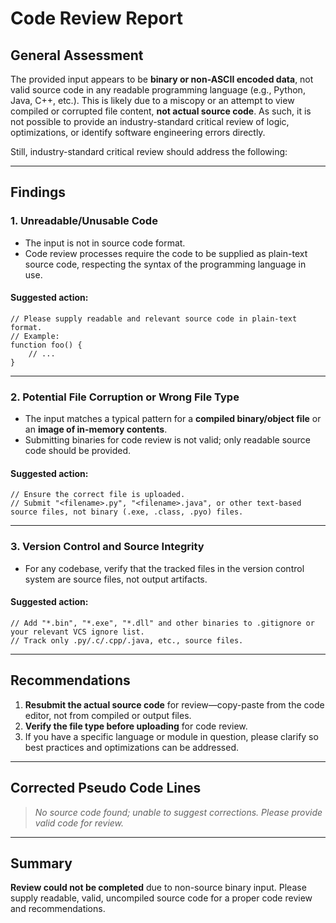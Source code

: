 # Code Review Report

## General Assessment

The provided input appears to be **binary or non-ASCII encoded data**, not valid source code in any readable programming language (e.g., Python, Java, C++, etc.). This is likely due to a miscopy or an attempt to view compiled or corrupted file content, **not actual source code**. As such, it is not possible to provide an industry-standard critical review of logic, optimizations, or identify software engineering errors directly.

Still, industry-standard critical review should address the following:

---

## Findings

### 1. **Unreadable/Unusable Code**
- The input is not in source code format.
- Code review processes require the code to be supplied as plain-text source code, respecting the syntax of the programming language in use.

#### Suggested action:
```pseudo
// Please supply readable and relevant source code in plain-text format.
// Example:
function foo() {
    // ...
}
```

---

### 2. **Potential File Corruption or Wrong File Type**
- The input matches a typical pattern for a **compiled binary/object file** or an **image of in-memory contents**.
- Submitting binaries for code review is not valid; only readable source code should be provided.

#### Suggested action:
```pseudo
// Ensure the correct file is uploaded.
// Submit "<filename>.py", "<filename>.java", or other text-based source files, not binary (.exe, .class, .pyo) files.
```

---

### 3. **Version Control and Source Integrity**
- For any codebase, verify that the tracked files in the version control system are source files, not output artifacts.

#### Suggested action:
```pseudo
// Add "*.bin", "*.exe", "*.dll" and other binaries to .gitignore or your relevant VCS ignore list.
// Track only .py/.c/.cpp/.java, etc., source files.
```

---

## Recommendations

1. **Resubmit the actual source code** for review—copy-paste from the code editor, not from compiled or output files.
2. **Verify the file type before uploading** for code review.
3. If you have a specific language or module in question, please clarify so best practices and optimizations can be addressed.

---

## Corrected Pseudo Code Lines

> _No source code found; unable to suggest corrections. Please provide valid code for review._

---

## Summary

**Review could not be completed** due to non-source binary input. Please supply readable, valid, uncompiled source code for a proper code review and recommendations.